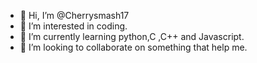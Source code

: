 - 👋 Hi, I’m @Cherrysmash17
- 👀 I’m interested in coding.
- 🌱 I’m currently learning python,C ,C++ and Javascript.
- 💞️ I’m looking to collaborate on something that help me.


<!---
Cherrysmash17/Cherrysmash17 is a ✨ special ✨ repository because its `README.md` (this file) appears on your GitHub profile.
You can click the Preview link to take a look at your changes.
--->
